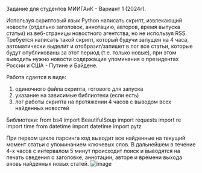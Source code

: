Задание для студентов МИИГАиК - Вариант 1 (2024г).

Используя скриптовый язык Python написать скрипт, извлекающий новости (отдельно заголовок, аннотацию, авторов, время выпуска статьи) из веб-страницы новостного агентства, но не используя RSS. Требуется написать такой скрипт, который будучи запущен на 4 часа, автоматически выделит и отобразит/запишет в лог все статьи, которые будут опубликованы за этот период (т.е. только новые), при этом выводить нужно новости содержащие упоминания о президентах России и США  - Путине и Байдене.

Работа сдается в виде:
1) одиночного файла скрипта, готового для запуска
2) указание на зависимые библиотеки (если есть)
3) лог работы скрипта на протяжении 4 часов с выводом всех найденных новостей 

Библиотеки:
from bs4 import BeautifulSoup
import requests
import re
import time
from datetime import datetime
import pytz

При первом цикле парсинга код выводит все найденные на текущий момент статьи с упоминанием ключевых слов. В дальнейшем в течение 4-х часов с интервалом 5 минут происходит поиск и выводятся на печать сведения о заголовке, аннотации, авторе и времени выхода вновь найденных новых статей.
![image](https://github.com/Zumrud0707/News_site/assets/170760445/f0892b62-27ba-4e38-8d79-626332471777)

